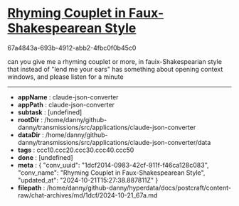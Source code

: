 # [Rhyming Couplet in Faux-Shakespearean Style](https://claude.ai/chat/1dcf2014-0983-42cf-911f-f46ca128c083)

67a4843a-693b-4912-abb2-4fbc0f0b45c0

can you give me a rhyming couplet or more, in fauix-Shakespearian style that instead of "lend me your ears" has something about opening context windows, and please listen for a minute

---

* **appName** : claude-json-converter
* **appPath** : claude-json-converter
* **subtask** : [undefined]
* **rootDir** : /home/danny/github-danny/transmissions/src/applications/claude-json-converter
* **dataDir** : /home/danny/github-danny/transmissions/src/applications/claude-json-converter/data
* **tags** : ccc10.ccc20.ccc30.ccc40.ccc50
* **done** : [undefined]
* **meta** : {
  "conv_uuid": "1dcf2014-0983-42cf-911f-f46ca128c083",
  "conv_name": "Rhyming Couplet in Faux-Shakespearean Style",
  "updated_at": "2024-10-21T15:27:38.887811Z"
}
* **filepath** : /home/danny/github-danny/hyperdata/docs/postcraft/content-raw/chat-archives/md/1dcf/2024-10-21_67a.md